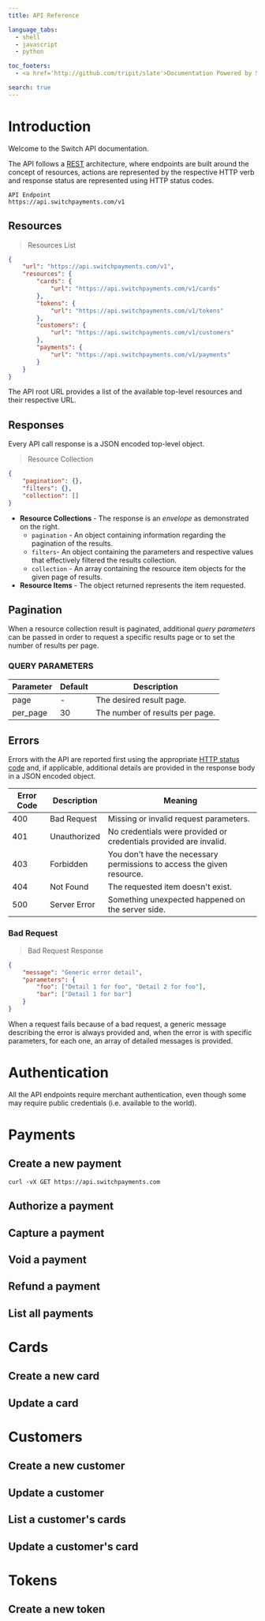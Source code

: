 ```yaml
---
title: API Reference

language_tabs:
  - shell
  - javascript
  - python

toc_footers:
  - <a href='http://github.com/tripit/slate'>Documentation Powered by Slate</a>

search: true
---
```


# Introduction

Welcome to the Switch API documentation. 

The API follows a [REST](http://en.wikipedia.org/wiki/Representational_state_transfer) architecture, where endpoints are built around the concept of resources, actions are represented by the respective HTTP verb and response status are represented using HTTP status codes.

```
API Endpoint
https://api.switchpayments.com/v1

```

## Resources

> Resources List

```json
{
    "url": "https://api.switchpayments.com/v1",
    "resources": {
        "cards": {
            "url": "https://api.switchpayments.com/v1/cards"
        },
        "tokens": {
            "url": "https://api.switchpayments.com/v1/tokens"
        },
        "customers": {
            "url": "https://api.switchpayments.com/v1/customers"
        },
        "payments": {
            "url": "https://api.switchpayments.com/v1/payments"
        }
    }
}
```

The API root URL provides a list of the available top-level resources and their respective URL.

## Responses

Every API call response is a JSON encoded top-level object.

> Resource Collection

```json
{
    "pagination": {},
    "filters": {},
    "collection": []
}
```

- **Resource Collections** - The response is an *envelope* as demonstrated on the right.
    - `pagination` - An object containing information regarding the pagination of the results.
    - `filters`- An object containing the parameters and respective values that effectively filtered the results collection.
    - `collection` - An array containing the resource item objects for the given page of results.
- **Resource Items** - The object returned represents the item requested.

## Pagination

When a resource collection result is paginated, additional _query parameters_ can be passed in order to request a specific results page or to set the number of results per page.

### QUERY PARAMETERS

Parameter | Default | Description
--------- | ------- | -----------
page      | -       | The desired result page.
per_page  | 30      | The number of results per page.

## Errors

Errors with the API are reported first using the appropriate [HTTP status code](http://en.wikipedia.org/wiki/List_of_HTTP_status_codes) and, if applicable, additional details are provided in the response body in a JSON encoded object.

Error Code | Description  | Meaning
---------- | -----------  | -------
400        | Bad Request  | Missing or invalid request parameters.
401        | Unauthorized | No credentials were provided or credentials provided are invalid.
403        | Forbidden    | You don't have the necessary permissions to access the given resource.
404        | Not Found    | The requested item doesn't exist.
500        | Server Error | Something unexpected happened on the server side.

### Bad Request 

> Bad Request Response

```json
{
    "message": "Generic error detail",
    "parameters": {
        "foo": ["Detail 1 for foo", "Detail 2 for foo"],
        "bar": ["Detail 1 for bar"]
    }
}
```

When a request fails because of a bad request, a generic message describing the error is always provided and, when the error is with specific parameters, for each one, an array of detailed messages is provided.

# Authentication

All the API endpoints require merchant authentication, even though some may require public credentials (i.e. available to the world).

# Payments

## Create a new payment


```shell
curl -vX GET https://api.switchpayments.com
```

## Authorize a payment

## Capture a payment

## Void a payment

## Refund a payment

## List all payments

# Cards

## Create a new card

## Update a card

# Customers

## Create a new customer

## Update a customer

## List a customer's cards

## Update a customer's card

# Tokens

## Create a new token